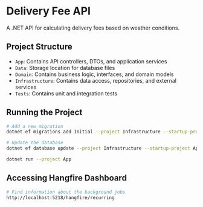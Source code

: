 # Delivery Fee API

A .NET API for calculating delivery fees based on weather conditions.

## Project Structure

- `App`: Contains API controllers, DTOs, and application services
- `Data`: Storage location for database files
- `Domain`: Contains business logic, interfaces, and domain models
- `Infrastructure`: Contains data access, repositories, and external services
- `Tests`: Contains unit and integration tests

## Running the Project

```bash
# Add a new migration
dotnet ef migrations add Initial --project Infrastructure --startup-project App --context AppDbContext --output-dir Persistence/Migrations

# Update the database
dotnet ef database update --project Infrastructure --startup-project App --context AppDbContext

dotnet run --project App
``` 

## Accessing Hangfire Dashboard

```bash
# Find information about the background jobs
http://localhost:5218/hangfire/recurring
```